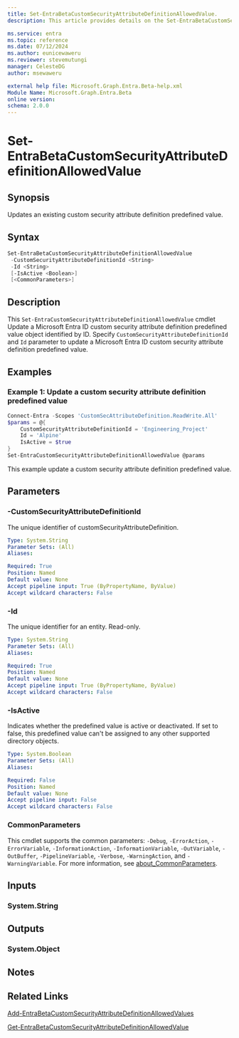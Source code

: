```yaml
---
title: Set-EntraBetaCustomSecurityAttributeDefinitionAllowedValue.
description: This article provides details on the Set-EntraBetaCustomSecurityAttributeDefinitionAllowedValue command.

ms.service: entra
ms.topic: reference
ms.date: 07/12/2024
ms.author: eunicewaweru
ms.reviewer: stevemutungi
manager: CelesteDG
author: msewaweru

external help file: Microsoft.Graph.Entra.Beta-help.xml
Module Name: Microsoft.Graph.Entra.Beta
online version:
schema: 2.0.0
---
```


# Set-EntraBetaCustomSecurityAttributeDefinitionAllowedValue

## Synopsis

Updates an existing custom security attribute definition predefined value.

## Syntax

```powershell
Set-EntraBetaCustomSecurityAttributeDefinitionAllowedValue 
 -CustomSecurityAttributeDefinitionId <String> 
 -Id <String>
 [-IsActive <Boolean>]
 [<CommonParameters>]
```

## Description

This `Set-EntraCustomSecurityAttributeDefinitionAllowedValue` cmdlet Update a Microsoft Entra ID custom security attribute definition predefined value object identified by ID. Specify `CustomSecurityAttributeDefinitionId` and `Id` parameter to update a Microsoft Entra ID custom security attribute definition predefined value.

## Examples

### Example 1: Update a custom security attribute definition predefined value

```powershell
Connect-Entra -Scopes 'CustomSecAttributeDefinition.ReadWrite.All'
$params = @{
    CustomSecurityAttributeDefinitionId = 'Engineering_Project'
    Id = 'Alpine'
    IsActive = $true
}
Set-EntraCustomSecurityAttributeDefinitionAllowedValue @params
```

This example update a custom security attribute definition predefined value.

## Parameters

### -CustomSecurityAttributeDefinitionId

The unique identifier of customSecurityAttributeDefinition.

```yaml
Type: System.String
Parameter Sets: (All)
Aliases:

Required: True
Position: Named
Default value: None
Accept pipeline input: True (ByPropertyName, ByValue)
Accept wildcard characters: False
```

### -Id

The unique identifier for an entity. Read-only.

```yaml
Type: System.String
Parameter Sets: (All)
Aliases:

Required: True
Position: Named
Default value: None
Accept pipeline input: True (ByPropertyName, ByValue)
Accept wildcard characters: False
```

### -IsActive

Indicates whether the predefined value is active or deactivated. If set to false, this predefined value can't be assigned to any other supported directory objects.

```yaml
Type: System.Boolean
Parameter Sets: (All)
Aliases:

Required: False
Position: Named
Default value: None
Accept pipeline input: False
Accept wildcard characters: False
```

### CommonParameters

This cmdlet supports the common parameters: `-Debug`, `-ErrorAction`, `-ErrorVariable`, `-InformationAction`, `-InformationVariable`, `-OutVariable`, `-OutBuffer`, `-PipelineVariable`, `-Verbose`, `-WarningAction`, and `-WarningVariable`. For more information, see [about_CommonParameters](https://go.microsoft.com/fwlink/?LinkID=113216).

## Inputs

### System.String

## Outputs

### System.Object

## Notes

## Related Links

[Add-EntraBetaCustomSecurityAttributeDefinitionAllowedValues](Add-EntraBetaCustomSecurityAttributeDefinitionAllowedValues.md)

[Get-EntraBetaCustomSecurityAttributeDefinitionAllowedValue](Get-EntraBetaCustomSecurityAttributeDefinitionAllowedValue.md)

